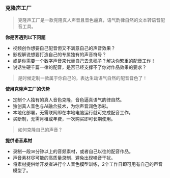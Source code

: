 ### 克隆声工厂

> 克隆声工厂是一款克隆真人声音且音色逼真，语气韵律自然的文本转语音配音工具。

**你是否遇到以下问题**

* 视频创作想要自己配音但又不满意自己的声音效果？
* 影视解说想要打造自己的专属独有的声音符号？
* 或是你需要一个数字声音来代替自己去念稿子？解决你繁重的配音工作！
* 说话生硬千篇一律的配音，是否已经支撑不了你对作品效果的要求？

> 是时候定制一款属于你自己的，表达生动语气自然的配音音色了！

**使用克隆声工厂的优势**

* 定制个人独有的真人音色克隆，音色逼真语气韵律自然。
* 独创真人音色与AI融合技术，为你声音润色添彩。
* 本地化部署，无需联网即在本地电脑运行就可完成配音工作。
* 买断制，无需月租或年费，一次购买即可长期使用。


> 如何克隆自己的声音？

**提供语音素材**

* 录制一段`30`分钟以上的音频素材，或者自己以往的配音作品。
* 声音素材尽可能的高质量录制，避免出现噪音干扰。
* 将素材提供给开发者进行个人音色模型训练，2个工作日即可用有自己的声音模型了。